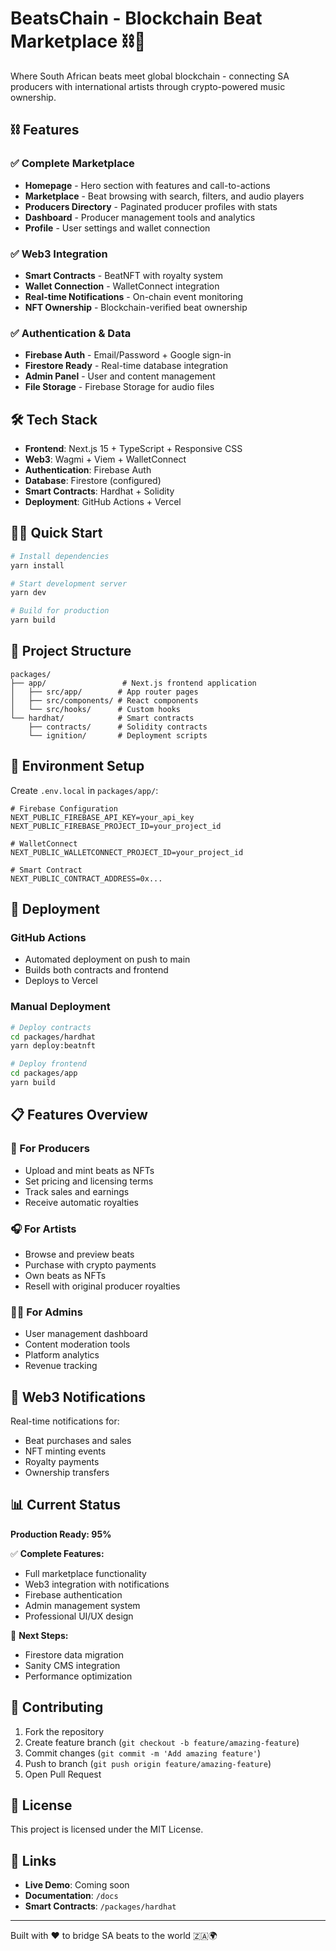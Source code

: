 # BeatsChain - Blockchain Beat Marketplace ⛓️🎵

Where South African beats meet global blockchain - connecting SA producers with international artists through crypto-powered music ownership.

## ⛓️ Features

### ✅ Complete Marketplace
- **Homepage** - Hero section with features and call-to-actions
- **Marketplace** - Beat browsing with search, filters, and audio players
- **Producers Directory** - Paginated producer profiles with stats
- **Dashboard** - Producer management tools and analytics
- **Profile** - User settings and wallet connection

### ✅ Web3 Integration
- **Smart Contracts** - BeatNFT with royalty system
- **Wallet Connection** - WalletConnect integration
- **Real-time Notifications** - On-chain event monitoring
- **NFT Ownership** - Blockchain-verified beat ownership

### ✅ Authentication & Data
- **Firebase Auth** - Email/Password + Google sign-in
- **Firestore Ready** - Real-time database integration
- **Admin Panel** - User and content management
- **File Storage** - Firebase Storage for audio files

## 🛠️ Tech Stack

- **Frontend**: Next.js 15 + TypeScript + Responsive CSS
- **Web3**: Wagmi + Viem + WalletConnect
- **Authentication**: Firebase Auth
- **Database**: Firestore (configured)
- **Smart Contracts**: Hardhat + Solidity
- **Deployment**: GitHub Actions + Vercel

## 🏃‍♂️ Quick Start

```bash
# Install dependencies
yarn install

# Start development server
yarn dev

# Build for production
yarn build
```

## 📁 Project Structure

```
packages/
├── app/                 # Next.js frontend application
│   ├── src/app/        # App router pages
│   ├── src/components/ # React components
│   └── src/hooks/      # Custom hooks
└── hardhat/            # Smart contracts
    ├── contracts/      # Solidity contracts
    └── ignition/       # Deployment scripts
```

## 🔧 Environment Setup

Create `.env.local` in `packages/app/`:

```env
# Firebase Configuration
NEXT_PUBLIC_FIREBASE_API_KEY=your_api_key
NEXT_PUBLIC_FIREBASE_PROJECT_ID=your_project_id

# WalletConnect
NEXT_PUBLIC_WALLETCONNECT_PROJECT_ID=your_project_id

# Smart Contract
NEXT_PUBLIC_CONTRACT_ADDRESS=0x...
```

## 🚀 Deployment

### GitHub Actions
- Automated deployment on push to main
- Builds both contracts and frontend
- Deploys to Vercel

### Manual Deployment
```bash
# Deploy contracts
cd packages/hardhat
yarn deploy:beatnft

# Deploy frontend
cd packages/app
yarn build
```

## 📋 Features Overview

### 🎵 For Producers
- Upload and mint beats as NFTs
- Set pricing and licensing terms
- Track sales and earnings
- Receive automatic royalties

### 🎧 For Artists
- Browse and preview beats
- Purchase with crypto payments
- Own beats as NFTs
- Resell with original producer royalties

### 👨‍💼 For Admins
- User management dashboard
- Content moderation tools
- Platform analytics
- Revenue tracking

## 🔔 Web3 Notifications

Real-time notifications for:
- Beat purchases and sales
- NFT minting events
- Royalty payments
- Ownership transfers

## 📊 Current Status

**Production Ready: 95%**

✅ **Complete Features:**
- Full marketplace functionality
- Web3 integration with notifications
- Firebase authentication
- Admin management system
- Professional UI/UX design

🔄 **Next Steps:**
- Firestore data migration
- Sanity CMS integration
- Performance optimization

## 🤝 Contributing

1. Fork the repository
2. Create feature branch (`git checkout -b feature/amazing-feature`)
3. Commit changes (`git commit -m 'Add amazing feature'`)
4. Push to branch (`git push origin feature/amazing-feature`)
5. Open Pull Request

## 📄 License

This project is licensed under the MIT License.

## 🔗 Links

- **Live Demo**: Coming soon
- **Documentation**: `/docs`
- **Smart Contracts**: `/packages/hardhat`

---

Built with ❤️ to bridge SA beats to the world 🇿🇦🌍